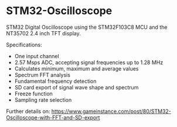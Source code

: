 # STM32-Oscilloscope
STM32 Digital Oscilloscope using the STM32F103C8 MCU and the NT35702 2.4 inch TFT display.

Specifications:

* One input channel
* 2.57 Msps ADC, accepting signal frequencies up to 1.28 MHz
* Calculates minimum, maximum and average values
* Spectrum FFT analysis
* Fundamental frequency detection
* SD card export of signal wave shape and spectrum
* Freeze function
* Sampling rate selection

Further details on: https://www.gameinstance.com/post/80/STM32-Oscilloscope-with-FFT-and-SD-export
